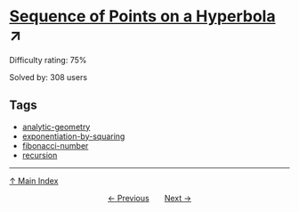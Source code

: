 # [Sequence of Points on a Hyperbola](https://projecteuler.net/problem=422) ↗️

Difficulty rating: 75%

Solved by: 308 users
## Tags

- [analytic-geometry](../tags/analytic-geometry.md)
- [exponentiation-by-squaring](../tags/exponentiation-by-squaring.md)
- [fibonacci-number](../tags/fibonacci-number.md)
- [recursion](../tags/recursion.md)



---

[↑ Main Index](../README.md)


<div align=center><a href='421.md'>← Previous</a> &nbsp;&nbsp; &nbsp;&nbsp;  <a href='423.md'>Next →</a></div>
